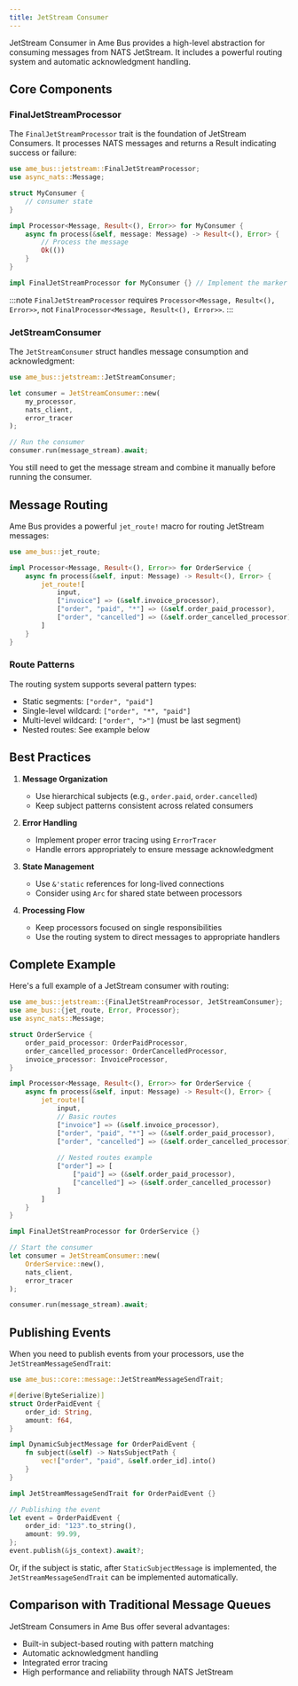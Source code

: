 ```yaml
---
title: JetStream Consumer
---
```


JetStream Consumer in Ame Bus provides a high-level abstraction for consuming messages from NATS JetStream. It includes a powerful routing system and automatic acknowledgment handling.

## Core Components

### FinalJetStreamProcessor

The `FinalJetStreamProcessor` trait is the foundation of JetStream Consumers. It processes NATS messages and returns a Result indicating success or failure:

```rust
use ame_bus::jetstream::FinalJetStreamProcessor;
use async_nats::Message;

struct MyConsumer {
    // consumer state
}

impl Processor<Message, Result<(), Error>> for MyConsumer {
    async fn process(&self, message: Message) -> Result<(), Error> {
        // Process the message
        Ok(())
    }
}

impl FinalJetStreamProcessor for MyConsumer {} // Implement the marker trait
```

:::note
`FinalJetStreamProcessor` requires `Processor<Message, Result<(), Error>>`, not `FinalProcessor<Message, Result<(), Error>>`.
:::

### JetStreamConsumer

The `JetStreamConsumer` struct handles message consumption and acknowledgment:

```rust
use ame_bus::jetstream::JetStreamConsumer;

let consumer = JetStreamConsumer::new(
    my_processor,
    nats_client,
    error_tracer
);

// Run the consumer
consumer.run(message_stream).await;
```

You still need to get the message stream and combine it manually before running the consumer.

## Message Routing

Ame Bus provides a powerful `jet_route!` macro for routing JetStream messages:

```rust
use ame_bus::jet_route;

impl Processor<Message, Result<(), Error>> for OrderService {
    async fn process(&self, input: Message) -> Result<(), Error> {
        jet_route![
            input,
            ["invoice"] => (&self.invoice_processor),
            ["order", "paid", "*"] => (&self.order_paid_processor),
            ["order", "cancelled"] => (&self.order_cancelled_processor)
        ]
    }
}
```

### Route Patterns

The routing system supports several pattern types:
- Static segments: `["order", "paid"]`
- Single-level wildcard: `["order", "*", "paid"]`
- Multi-level wildcard: `["order", ">"]` (must be last segment)
- Nested routes: See example below

## Best Practices

1. **Message Organization**
   - Use hierarchical subjects (e.g., `order.paid`, `order.cancelled`)
   - Keep subject patterns consistent across related consumers

2. **Error Handling**
   - Implement proper error tracing using `ErrorTracer`
   - Handle errors appropriately to ensure message acknowledgment

3. **State Management**
   - Use `&'static` references for long-lived connections
   - Consider using `Arc` for shared state between processors

4. **Processing Flow**
   - Keep processors focused on single responsibilities
   - Use the routing system to direct messages to appropriate handlers

## Complete Example

Here's a full example of a JetStream consumer with routing:

```rust
use ame_bus::jetstream::{FinalJetStreamProcessor, JetStreamConsumer};
use ame_bus::{jet_route, Error, Processor};
use async_nats::Message;

struct OrderService {
    order_paid_processor: OrderPaidProcessor,
    order_cancelled_processor: OrderCancelledProcessor,
    invoice_processor: InvoiceProcessor,
}

impl Processor<Message, Result<(), Error>> for OrderService {
    async fn process(&self, input: Message) -> Result<(), Error> {
        jet_route![
            input,
            // Basic routes
            ["invoice"] => (&self.invoice_processor),
            ["order", "paid", "*"] => (&self.order_paid_processor),
            ["order", "cancelled"] => (&self.order_cancelled_processor),
            
            // Nested routes example
            ["order"] => [
                ["paid"] => (&self.order_paid_processor),
                ["cancelled"] => (&self.order_cancelled_processor)
            ]
        ]
    }
}

impl FinalJetStreamProcessor for OrderService {}

// Start the consumer
let consumer = JetStreamConsumer::new(
    OrderService::new(),
    nats_client,
    error_tracer
);

consumer.run(message_stream).await;
```

## Publishing Events

When you need to publish events from your processors, use the `JetStreamMessageSendTrait`:

```rust
use ame_bus::core::message::JetStreamMessageSendTrait;

#[derive(ByteSerialize)]
struct OrderPaidEvent {
    order_id: String,
    amount: f64,
}

impl DynamicSubjectMessage for OrderPaidEvent {
    fn subject(&self) -> NatsSubjectPath {
        vec!["order", "paid", &self.order_id].into()
    }
}

impl JetStreamMessageSendTrait for OrderPaidEvent {}

// Publishing the event
let event = OrderPaidEvent {
    order_id: "123".to_string(),
    amount: 99.99,
};
event.publish(&js_context).await?;
```

Or, if the subject is static, after `StaticSubjectMessage` is implemented, the `JetStreamMessageSendTrait` can be implemented automatically.

## Comparison with Traditional Message Queues

JetStream Consumers in Ame Bus offer several advantages:
- Built-in subject-based routing with pattern matching
- Automatic acknowledgment handling
- Integrated error tracing
- High performance and reliability through NATS JetStream

